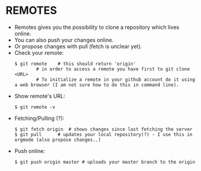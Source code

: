 # REMOTES
- Remotes gives you the possibility to clone a repository which lives online.
- You can also push your changes online.
- Or propose changes with pull (fetch is unclear yet).
- Check your remote:
	```
	$ git remote 	# this should return 'origin'
			# in order to access a remote you have first to git clone <URL>
			# To initialize a remote in your github account do it using a web browser (I am not sure how to do this in command line).
	```
- Show remote's URL:
	```
	$ git remote -v
	```
- Fetching/Pulling (?):
	```
	$ git fetch origin 	# shows changes since last fetching the server
	$ git pull 	  	# updates your local repository(?) - I use this in orgmode (also propose changes..)
	```
- Push online:
	```
	$ git push origin master # uploads your master branch to the origin
	```
